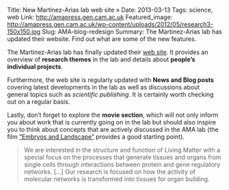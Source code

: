 Title: New Martinez-Arias lab web site »
Date: 2013-03-13
Tags: science, web
Link: http://amapress.gen.cam.ac.uk
Featured_image: http://amapress.gen.cam.ac.uk/wp-content/uploads/2012/05/research3-150x150.jpg
Slug: AMA-blog-redesign
Summary: The Martinez-Arias lab has updated their website. Find out what are some of the new features.

The Martinez-Arias lab has finally updated their [web site][gen]. It provides an overview of **research themes** in the lab and details about **people’s individual projects**.

Furthermore, the web site is regularly updated with **News and Blog posts** covering latest developments in the lab as well as discussions about general topics such as *scientific publishing*. It is certainly worth checking out on a regular basis.

Lastly, don’t forget to explore the **movie section**, which will not only inform you about work that is currently going on in the lab but should also inspire you to think about concepts that are actively discussed in the AMA lab (the film [“Embryos and Landscape”][youtube] provides a good starting point).

>We are interested in the structure and function of Living Matter with a special focus on the processes that generate tissues and organs from single cells through interactions between protein and gene regulatory networks. [...] Our research is focused on how the activity of molecular networks is transformed into tissues for organ building.

[gen]: http://amapress.gen.cam.ac.uk
[youtube]: http://www.youtube.com/watch?feature=player_embedded&amp;v=1yrwOJH9Yac